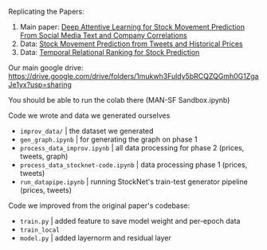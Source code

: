 Replicating the Papers:
1. Main paper: [Deep Attentive Learning for Stock Movement Prediction From Social Media Text and Company Correlations](https://aclanthology.org/2020.emnlp-main.676.pdf)
2. Data: [Stock Movement Prediction from Tweets and Historical Prices](https://aclanthology.org/P18-1183.pdf)
3. Data: [Temporal Relational Ranking for Stock Prediction](https://arxiv.org/pdf/1809.09441)

Our main google drive: 
https://drive.google.com/drive/folders/1mukwh3Fuldy5bRCQZQGmh0G1ZgaJe1yx?usp=sharing

You should be able to run the colab there (MAN-SF Sandbox.ipynb)

Code we wrote and data we generated ourselves
- `improv_data/` | the dataset we generated
- `gen_graph.ipynb` | for generating the graph on phase 1
- `process_data_improv.ipynb` | all data processing for phase 2 (prices, tweets, graph) 
- `process_data_stocknet-code.ipynb` | data processing phase 1 (prices, tweets) 
- `run_datapipe.ipynb` | running StockNet's train-test generator pipeline (prices, tweets)

Code we improved from the original paper's codebase:
- `train.py` | added feature to save model weight and per-epoch data 
- `train_local`
- `model.py` | added layernorm and residual layer
